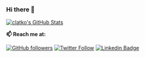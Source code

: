 ### Hi there 👋

[![clatko's GitHub Stats](https://github-readme-stats.vercel.app/api?username=clatko&show_icons=true)](https://github.com/clatko)

  **📫 Reach me at:**<br>

[![GitHub followers](https://img.shields.io/github/followers/clatko?style=social)](https://github.com/clatko?tab=followers)
[![Twitter Follow](https://img.shields.io/twitter/follow/clatko?style=social)](https://www.twitter.com/clatko)
[![Linkedin Badge](https://img.shields.io/badge/-LinkedIn-blue?style=flat-square&logo=Linkedin&logoColor=white&link=https://www.linkedin.com/in/clatko/)](https://www.linkedin.com/in/clatko)

<!--
**clatko/clatko** is a ✨ _special_ ✨ repository because its `README.md` (this file) appears on your GitHub profile.

Here are some ideas to get you started:

- 🔭 I’m currently working on ...
- 🌱 I’m currently learning ...
- 👯 I’m looking to collaborate on ...
- 🤔 I’m looking for help with ...
- 💬 Ask me about ...
- 📫 How to reach me: ...
- 😄 Pronouns: ...
- ⚡ Fun fact: ...
-->
